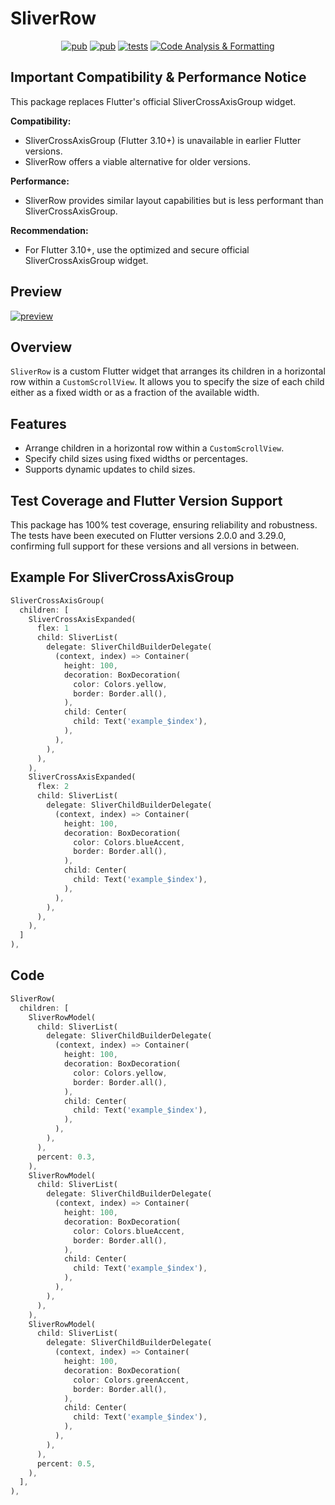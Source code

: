 # SliverRow
<p align="center">
  <a href="https://pub.dev/packages/custom_sliver_row"><img src="https://img.shields.io/pub/v/custom_sliver_row" alt="pub"></a>
  <a href="https://app.codecov.io/github/demian-ilnytskyi/flutter_custom_sliver_row"><img src="https://img.shields.io/codecov/c/github/demian-ilnytskyi/flutter_custom_sliver_row" alt="pub"></a>
  <a href="https://github.com/demian-ilnytskyi/flutter_custom_sliver_row/actions/workflows/generate_code_coverate.yaml"><img src="https://img.shields.io/github/actions/workflow/status/demian-ilnytskyi/flutter_custom_sliver_row/generate_code_coverate.yaml?event=push&branch=main&label=tests&logo=github" alt="tests"></a>
  <a href="https://github.com/demian-ilnytskyi/flutter_custom_sliver_row/actions/workflows/ci.yaml">
    <img src="https://img.shields.io/github/actions/workflow/status/demian-ilnytskyi/flutter_custom_sliver_row/ci.yaml?event=pull_request&label=Code%20Analysis%20%26%20Formatting&logo=github" 
        alt="Code Analysis & Formatting">
  </a>
</p>

## Important Compatibility & Performance Notice

This package replaces Flutter's official SliverCrossAxisGroup widget.

**Compatibility:**

*   SliverCrossAxisGroup (Flutter 3.10+) is unavailable in earlier Flutter versions.
*   SliverRow offers a viable alternative for older versions.

**Performance:**

*   SliverRow provides similar layout capabilities but is less performant than SliverCrossAxisGroup.

**Recommendation:**

*   For Flutter 3.10+, use the optimized and secure official SliverCrossAxisGroup widget.

## Preview

<a href="https://github.com/demian-ilnytskyi/flutter_custom_sliver_row/blob/main/assets/read_me/preview.gif">
  <img src="https://raw.githubusercontent.com/demian-ilnytskyi/flutter_custom_sliver_row/main/assets/read_me/preview.gif" alt="preview">
</a>

## Overview

`SliverRow` is a custom Flutter widget that arranges its children in a horizontal row within a `CustomScrollView`. It allows you to specify the size of each child either as a fixed width or as a fraction of the available width.

## Features

- Arrange children in a horizontal row within a `CustomScrollView`.
- Specify child sizes using fixed widths or percentages.
- Supports dynamic updates to child sizes.


## Test Coverage and Flutter Version Support

This package has 100% test coverage, ensuring reliability and robustness. The tests have been executed on Flutter versions 2.0.0 and 3.29.0, confirming full support for these versions and all versions in between.

## Example For SliverCrossAxisGroup

```dart
SliverCrossAxisGroup(
  children: [
    SliverCrossAxisExpanded(
      flex: 1
      child: SliverList(
        delegate: SliverChildBuilderDelegate(
          (context, index) => Container(
            height: 100,
            decoration: BoxDecoration(
              color: Colors.yellow,
              border: Border.all(),
            ),
            child: Center(
              child: Text('example_$index'),
            ),
          ),
        ),
      ),
    ),
    SliverCrossAxisExpanded(
      flex: 2
      child: SliverList(
        delegate: SliverChildBuilderDelegate(
          (context, index) => Container(
            height: 100,
            decoration: BoxDecoration(
              color: Colors.blueAccent,
              border: Border.all(),
            ),
            child: Center(
              child: Text('example_$index'),
            ),
          ),
        ),
      ),
    ),
  ]
),
```

## Code

```dart
SliverRow(
  children: [
    SliverRowModel(
      child: SliverList(
        delegate: SliverChildBuilderDelegate(
          (context, index) => Container(
            height: 100,
            decoration: BoxDecoration(
              color: Colors.yellow,
              border: Border.all(),
            ),
            child: Center(
              child: Text('example_$index'),
            ),
          ),
        ),
      ),
      percent: 0.3,
    ),
    SliverRowModel(
      child: SliverList(
        delegate: SliverChildBuilderDelegate(
          (context, index) => Container(
            height: 100,
            decoration: BoxDecoration(
              color: Colors.blueAccent,
              border: Border.all(),
            ),
            child: Center(
              child: Text('example_$index'),
            ),
          ),
        ),
      ),
    ),
    SliverRowModel(
      child: SliverList(
        delegate: SliverChildBuilderDelegate(
          (context, index) => Container(
            height: 100,
            decoration: BoxDecoration(
              color: Colors.greenAccent,
              border: Border.all(),
            ),
            child: Center(
              child: Text('example_$index'),
            ),
          ),
        ),
      ),
      percent: 0.5,
    ),
  ],
),
```
